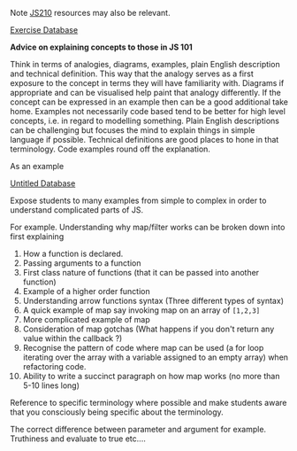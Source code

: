 Note [JS210](https://www.notion.so/JS210-a8730082ddc54194bed1d6b5141728d9?pvs=21) resources may also be relevant.

[Exercise Database](JS101%20dc28b6e1f150464bb81a511b8e36c5f0/Exercise%20Database%20af18a794780c4fe6af15551c5722625b.csv)

**Advice on explaining concepts to those in JS 101** 

Think in terms of analogies, diagrams, examples, plain English description and technical definition. 
This way that the analogy serves as a first exposure to the concept in terms they will have familiarity with. Diagrams if appropriate and can be visualised help paint that analogy differently. If the concept can be expressed in an example then can be a good additional take home. Examples not necessarily code based tend to be better for high level concepts, i.e. in regard to modelling something. Plain English descriptions can be challenging but focuses the mind to explain things in simple language if possible. Technical definitions are good places to hone in that terminology. Code examples round off the explanation. 

As an example 

[Untitled Database](JS101%20dc28b6e1f150464bb81a511b8e36c5f0/Untitled%20Database%209ddfdc323a39483782f1076d5d33c16f.csv)

Expose students to many examples from simple to complex in order to understand complicated parts of JS.

For example. Understanding why map/filter works can be broken down into first explaining

1. How a function is declared. 
2. Passing arguments to a function 
3. First class nature of functions (that it can be passed into another function)
4. Example of a higher order function 
5. Understanding arrow functions syntax (Three different types of syntax)
6. A quick example of map say invoking map on an array of `[1,2,3]`
7. More complicated example of map
8. Consideration of map gotchas (What happens if you don't return any value within the callback ?)
9. Recognise the pattern of code where map can be used (a for loop iterating over the array with a  variable assigned to an empty array) when refactoring code.
10. Ability to write a succinct paragraph on how map works (no more than 5-10 lines long)

Reference to specific terminology where possible and make students aware that you consciously being specific about the terminology. 

The correct difference between parameter and argument for example. Truthiness and evaluate to true etc....